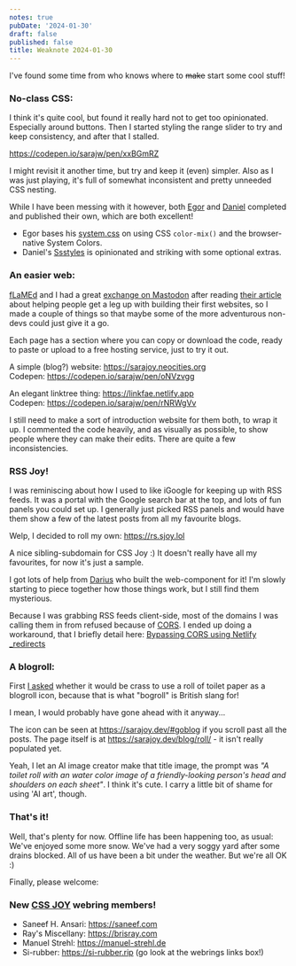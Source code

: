 ```yaml
---
notes: true
pubDate: '2024-01-30'
draft: false
published: false
title: Weaknote 2024-01-30
---
```


I've found some time from who knows where to ~~make~~ start some cool stuff!

### No-class CSS:
I think it's quite cool, but found it really hard not to get too opinionated. Especially around buttons. Then I started styling the range slider to try and keep consistency, and after that I stalled.

https://codepen.io/sarajw/pen/xxBGmRZ

I might revisit it another time, but try and keep it (even) simpler. Also as I was just playing, it's full of somewhat inconsistent and pretty unneeded CSS nesting.

While I have been messing with it however, both [Egor](https://dutchcelt.nl/) and [Daniel](https://iamschulz.com/) completed and published their own, which are both excellent!
- Egor bases his [system.css](https://dutchcelt.github.io/system.css/) on using CSS `color-mix()` and the browser-native System Colors.
- Daniel's [Ssstyles](https://iamschulz.com/ssstyles/) is opinionated and striking with some optional extras.

### An easier web:
[fLaMEd](https://flamedfury.com/) and I had a great [exchange on Mastodon](https://front-end.social/@sarajw/111730976120046089) after reading [their article](https://flamedfury.com/posts/an-easy-web/) about helping people get a leg up with building their first websites, so I made a couple of things so that maybe some of the more adventurous non-devs could just give it a go.

Each page has a section where you can copy or download the code, ready to paste or upload to a free hosting service, just to try it out.

A simple (blog?) website: https://sarajoy.neocities.org  
Codepen: https://codepen.io/sarajw/pen/oNVzvgg

An elegant linktree thing: https://linkfae.netlify.app  
Codepen: https://codepen.io/sarajw/pen/rNRWgVv

I still need to make a sort of introduction website for them both, to wrap it up. I commented the code heavily, and as visually as possible, to show people where they can make their edits. There are quite a few inconsistencies.

### RSS Joy!
I was reminiscing about how I used to like iGoogle for keeping up with RSS feeds. It was a portal with the Google search bar at the top, and lots of fun panels you could set up. I generally just picked RSS panels and would have them show a few of the latest posts from all my favourite blogs.

Welp, I decided to roll my own: https://rs.sjoy.lol

A nice sibling-subdomain for CSS Joy :) It doesn't really have all my favourites, for now it's just a sample.

I got lots of help from [Darius](https://hectius.com/) who built the web-component for it! I'm slowly starting to piece together how those things work, but I still find them mysterious.

Because I was grabbing RSS feeds client-side, most of the domains I was calling them in from refused because of [CORS](https://en.wikipedia.org/wiki/Cross-origin_resource_sharing). I ended up doing a workaround, that I briefly detail here: [Bypassing CORS using Netlify _redirects](https://sarajoy.dev/blog/short/2024-01-27-bypassing-cors-using-netlify-redirects/)

### A blogroll:

First [I asked](https://front-end.social/@sarajw/111844033582141045) whether it would be crass to use a roll of toilet paper as a blogroll icon, because that is what "bogroll" is British slang for!

I mean, I would probably have gone ahead with it anyway...

The icon can be seen at https://sarajoy.dev/#goblog if you scroll past all the posts. The page itself is at https://sarajoy.dev/blog/roll/ - it isn't really populated yet.

Yeah, I let an AI image creator make that title image, the prompt was _"A toilet roll with an water color image of a friendly-looking person's head and shoulders on each sheet"_. I think it's cute. I carry a little bit of shame for using 'AI art', though.

### That's it!

Well, that's plenty for now. Offline life has been happening too, as usual: We've enjoyed some more snow. We've had a very soggy yard after some drains blocked. All of us have been a bit under the weather. But we're all OK :)

Finally, please welcome:

### New [CSS JOY](https://cs.sjoy.lol) webring members!
- Saneef H. Ansari: https://saneef.com
- Ray's Miscellany: https://brisray.com
- Manuel Strehl: https://manuel-strehl.de
- Si-rubber: https://si-rubber.rip (go look at the webrings links box!)